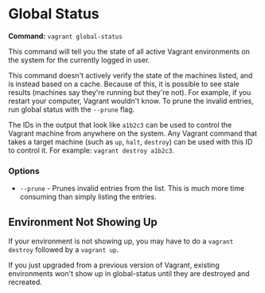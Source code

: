 
# Global Status
**Command:** `vagrant global-status`

This command will tell you the state of all active Vagrant environments on the system for the currently logged in user.

This command doesn't actively verify the state of the machines listed, and is instead based on a cache. Because of this, it is possible to see stale results (machines say they're running but they're not). For example, if you restart your computer, Vagrant wouldn't know. To prune the invalid entries, run global status with the `--prune` flag.

The IDs in the output that look like `a1b2c3` can be used to control the Vagrant machine from anywhere on the system. Any Vagrant command that takes a target machine (such as `up`, `halt`, `destroy`) can be used with this ID to control it. For example: `vagrant destroy a1b2c3`.

### Options
* `--prune` - Prunes invalid entries from the list. This is much more time consuming than simply listing the entries.

## Environment Not Showing Up ##
If your environment is not showing up, you may have to do a `vagrant destroy` followed by a `vagrant up`.

If you just upgraded from a previous version of Vagrant, existing environments won't show up in global-status until they are destroyed and recreated.